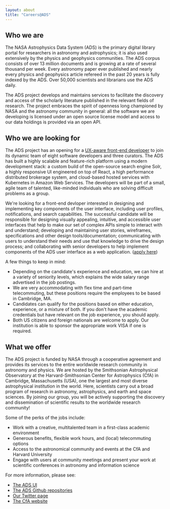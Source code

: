 ```yaml
---
layout: about
title: "Careers@ADS"
---
```


## Who we are

The NASA Astrophysics Data System (ADS) is the primary digital library portal for researchers in astronomy and astrophysics; it is also used extensively by the physics and geophysics communities. The ADS corpus consists of over 13 million documents and is growing at a rate of several thousand per week. Every astronomy paper ever published and nearly every physics and geophysics article refereed in the past 20 years is fully indexed by the ADS. Over 50,000 scientists and librarians use the ADS daily. 

The ADS project develops and maintains services to facilitate the discovery and access of the scholarly literature published in the relevant fields of research.  The project embraces the spirit of openness long championed by NASA and the astronomy community in general: all the software we are developing is licensed under an open source license model and access to our data holdings is provided via an open API.

## Who we are looking for 

The ADS project has an opening for a [UX-aware front-end developer](https://www.cfa.harvard.edu/hr/postings/19-69.html) to join its dynamic team of eight software developers and three curators. The ADS has built a highly scalable and feature-rich platform using a modern development stack: a custom build of the open-source search engine Solr, a highly responsive UI engineered on top of React, a high performance distributed brokerage system, and cloud-based hosted services with Kubernetes in Amazon Web Services. The developers will be part of a small, agile team of talented, like-minded individuals who are solving difficult problems as a group.

We're looking for a front-end devloper interested in designing and implementing key components of the user interface, including user profiles, notifications, and search capabilities. The successful candidate will be responsible for designing visually appealing, intuitive, and accessible user interfaces that help to make our set of complex APIs simple to interact with and understand; developing and maintaining user stories, wireframes, specifications and other design tools/documentation; communicating with users to understand their needs and use that knowledge to drive the design process; and collaborating with senior developers to help implement components of the ADS user interface as a web application. ([apply here](http://www.usajobs.gov/GetJob/ViewDetails/540960000))

A few things to keep in mind:

* Depending on the candidate's experience and education, we can hire at a variety of seniority levels, which explains the wide salary range advertised in the job postings.
* We are very accommodating with flex time and part-time telecommuting, but these positions require the employees to be based in Cambridge, MA.
* Candidates can qualify for the positions based on either education, experience, or a mixture of both.  If you don't have the academic credentials but have relevant on the job experience, you should apply.
* Both US citizens and foreign nationals are welcome to apply.  Our institution is able to sponsor the appropriate work VISA if one is required. 

## What we offer

The ADS project is funded by NASA through a cooperative agreement and provides its services to the entire worldwide research community in astronomy and physics. We are hosted by the Smithsonian Astrophysical Observatory at the Harvard-Smithsonian Center for Astrophysics (CfA) in Cambridge, Massachusetts (USA), one the largest and most diverse astrophysical institution in the world. Here, scientists carry out a broad program of research in astronomy, astrophysics, and earth and space sciences. By joining our group, you will be actively supporting the discovery and dissemination of scientific results to the worldwide research community!

Some of the perks of the jobs include:

  * Work with a creative, multitalented team in a first-class academic environment
  * Generous benefits, flexible work hours, and (local) telecommuting options
  * Access to the astronomical community and events at the CfA and Harvard University
  * Engage with users at community meetings and present your work at scientific conferences in astronomy and information science

For more information, please see:

  * [The ADS UI](https://ui.adsabs.harvard.edu)
  * [The ADS Github repositories](https://github.com/adsabs)
  * [Our Twitter page](https://twitter.com/adsabs)
  * [The CfA website](https://www.cfa.harvard.edu/)


